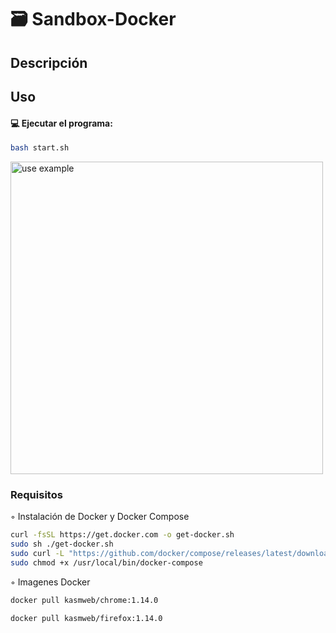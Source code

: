 # 🗃️ Sandbox-Docker

## Descripción

## Uso

#### 💻 Ejecutar el programa:

```bash
bash start.sh
```
<img src="Stockholm.png" width="500" title="use example">


### Requisitos

◦ Instalación de Docker y Docker Compose

```bash
curl -fsSL https://get.docker.com -o get-docker.sh
sudo sh ./get-docker.sh
sudo curl -L "https://github.com/docker/compose/releases/latest/download/docker-compose-$(uname -s)-$(uname -m)" -o /usr/local/bin/docker-compose
sudo chmod +x /usr/local/bin/docker-compose
```

◦ Imagenes Docker

```bash
docker pull kasmweb/chrome:1.14.0
```

```bash
docker pull kasmweb/firefox:1.14.0
```
